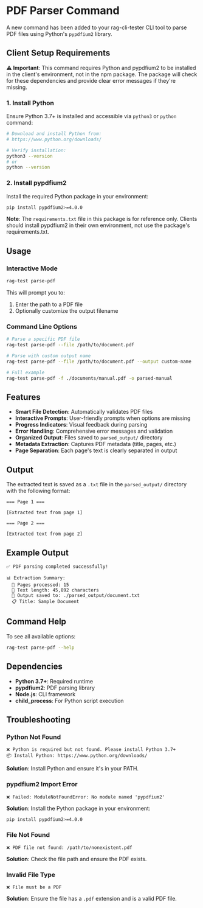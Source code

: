 # PDF Parser Command

A new command has been added to your rag-cli-tester CLI tool to parse PDF files using Python's `pypdfium2` library.

## Client Setup Requirements

**⚠️ Important**: This command requires Python and pypdfium2 to be installed in the client's environment, not in the npm package. The package will check for these dependencies and provide clear error messages if they're missing.

### 1. Install Python

Ensure Python 3.7+ is installed and accessible via `python3` or `python` command:

```bash
# Download and install Python from:
# https://www.python.org/downloads/

# Verify installation:
python3 --version
# or
python --version
```

### 2. Install pypdfium2

Install the required Python package in your environment:

```bash
pip install pypdfium2>=4.0.0
```

**Note**: The `requirements.txt` file in this package is for reference only. Clients should install pypdfium2 in their own environment, not use the package's requirements.txt.

## Usage

### Interactive Mode

```bash
rag-test parse-pdf
```

This will prompt you to:
1. Enter the path to a PDF file
2. Optionally customize the output filename

### Command Line Options

```bash
# Parse a specific PDF file
rag-test parse-pdf --file /path/to/document.pdf

# Parse with custom output name
rag-test parse-pdf --file /path/to/document.pdf --output custom-name

# Full example
rag-test parse-pdf -f ./documents/manual.pdf -o parsed-manual
```

## Features

- **Smart File Detection**: Automatically validates PDF files
- **Interactive Prompts**: User-friendly prompts when options are missing
- **Progress Indicators**: Visual feedback during parsing
- **Error Handling**: Comprehensive error messages and validation
- **Organized Output**: Files saved to `parsed_output/` directory
- **Metadata Extraction**: Captures PDF metadata (title, pages, etc.)
- **Page Separation**: Each page's text is clearly separated in output

## Output

The extracted text is saved as a `.txt` file in the `parsed_output/` directory with the following format:

```
=== Page 1 ===

[Extracted text from page 1]

=== Page 2 ===

[Extracted text from page 2]
```

## Example Output

```
✅ PDF parsing completed successfully!

📊 Extraction Summary:
  📄 Pages processed: 15
  📝 Text length: 45,892 characters
  💾 Output saved to: ./parsed_output/document.txt
  📋 Title: Sample Document
```

## Command Help

To see all available options:

```bash
rag-test parse-pdf --help
```

## Dependencies

- **Python 3.7+**: Required runtime
- **pypdfium2**: PDF parsing library
- **Node.js**: CLI framework
- **child_process**: For Python script execution

## Troubleshooting

### Python Not Found
```
❌ Python is required but not found. Please install Python 3.7+
📦 Install Python: https://www.python.org/downloads/
```

**Solution**: Install Python and ensure it's in your PATH.

### pypdfium2 Import Error
```
❌ Failed: ModuleNotFoundError: No module named 'pypdfium2'
```

**Solution**: Install the Python package in your environment:
```bash
pip install pypdfium2>=4.0.0
```

### File Not Found
```
❌ PDF file not found: /path/to/nonexistent.pdf
```

**Solution**: Check the file path and ensure the PDF exists.

### Invalid File Type
```
❌ File must be a PDF
```

**Solution**: Ensure the file has a `.pdf` extension and is a valid PDF file.
